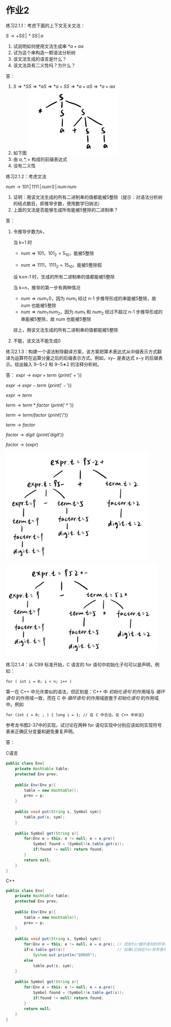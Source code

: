# 作业2

练习2.1.1：考虑下面的上下文无关文法：

$S\rightarrow +SS\,|\,*SS\,|\,a$

1. 试说明如何使用文法生成串 $*a+aa$
2. 试为这个串构造一颗语法分析树
3. 该文法生成的语言是什么？
4. 该文法具有二义性吗？为什么？



答：

1. $S\Rightarrow *SS\Rightarrow *aS\Rightarrow *a+SS\Rightarrow *a+aS\Rightarrow *a+aa$
2. 如下图
    ![assembly-hm2-1](assets/assembly-hm2-1.png)
3. 由 $a,*,+$ 构成的前缀表达式
4. 没有二义性



练习2.1.2：考虑文法

$num\rightarrow 101\,|\,1111\,|\,num\,0\,|\,num\,num$

1. 证明：用该文法生成的所有二进制串的值都能被5整除（提示：对语法分析树的结点数目，即推导步数，使用数学归纳法）
2. 上面的文法是否能够生成所有能被5整除的二进制串？



答：
1. 令推导步数为k，

   当 k=1 时

   - $num\Rightarrow 101$，$101_2=5_{10}$，能被5整除 

   - $num\Rightarrow 1111$，$1111_2=15_{10}$，能被5整除假

   设 k≤n-1 时，生成的所有二进制串的值都能被5整除

   当 k=n，推导的第一步有两种情况

   - $num\Rightarrow num_1\,0$，因为 $num_1$ 经过 n-1 步推导形成的串能被5整除，故 $num$ 也能被5整除
   - $num\Rightarrow num_1\,num_2$，因为 $num_1$ 和 $num_2$ 经过不超过 n-1 步推导形成的串能被5整除，故 $num$ 也能被5整除

   综上，用该文法生成的所有二进制串的值都能被5整除

2. 不能，该文法不能生成0



练习2.1.3：构建一个语法制导翻译方案，该方案把算术表达式从中缀表示方式翻译为运算符在运算分量之后的后缀表示方式。例如，xy− 是表达式 x−y 的后缀表示。给出输入 9−5+2 和 9−5∗2 的注释分析树。



答：
$expr\rightarrow expr+term\,\,\{print('+')\}$

$expr\rightarrow expr-term\,\,\{print('-')\}$

$expr\rightarrow term$

$term\rightarrow term*factor\,\,\{print('*')\}$

$term\rightarrow term/factor\,\,\{print('/')\}$

$term\rightarrow factor$

$factor\rightarrow digit\,\,\{print('digit')\}$

$factor\rightarrow (expr)$

![assembly-hm2-2](assets/assembly-hm2-2.png)

![assembly-hm2-3](assets/assembly-hm2-3.png)



练习2.1.4：从 C99 标准开始，C 语言的 for 语句中初始化子句可以是声明，例如：

``for ( int i = 0; i < n; i++ )``

第一在 C++ 中允许类似的语法，但区别是：C++ 中 *初始化语句* 的作用域与 *循环语句* 的作用域一致，而在 C 中 *循环语句* 的作用域嵌套于*初始化语句* 的作用域中。例如

``for (int i = 0; ; ) { long i = 1; // 在 C 中合法，在 C++ 中非法}``

参考龙书图2-37中的实现，试讨论在两种 for 语句实现中分别应该如何实现符号表来正确区分变量和避免重复声明。



答：

C语言

```java
public class Env{
	private Hashtable table;
	protected Env prev;
	
	public Env(Env p){
		table = new Hashtable();
		prev = p;
	}
	
	public void put(String s, Symbol sym){
		table.put(s, sym);
	}
	
	public Symbol get(String s){
		for(Env e = this; e != null; e = e.pre){
			Symbol found = (Symbol)(e.table.get(s));
			if(found != null) return found;
		}
		return null;
	}
}
```

C++
```java
public class Env{
	private Hashtable table;
	protected Env prev;
	
	public Env(Env p){
		table = new Hashtable();
		prev = p;
	}
	
	public void put(String s, Symbol sym){
		for(Env e = this; e != null; e = e.pre); // 找到for循环语句的符号表
		if(e.table.get(s))                       // 如果s已经在for符号表声明过了，报错
			System.out.println("ERROR");
		else 
			table.put(s, sym);
	}
	
	public Symbol get(String s){
		for(Env e = this; e != null; e = e.pre){
			Symbol found = (Symbol)(e.table.get(s));
			if(found != null) return found;
		}
		return null;
	}
}
```
